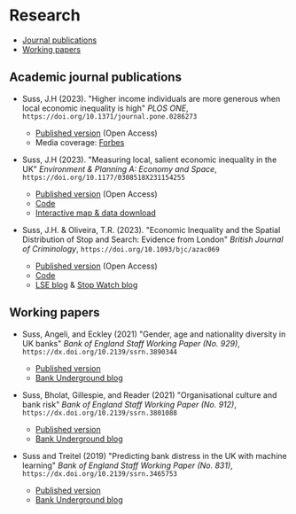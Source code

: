 # Research

* [Journal publications](#journal_papers)
* [Working papers](#working_papers)

## <a id="journal_papers"></a> Academic journal publications

* Suss, J.H (2023).
        "Higher income individuals are more generous when local economic inequality is high"
        *PLOS ONE*, 
        `https://doi.org/10.1371/journal.pone.0286273`

    * [Published version](https://journals.plos.org/plosone/article?id=10.1371/journal.pone.0286273) (Open Access)
    * Media coverage: [Forbes](https://www.forbes.com/sites/ariannajohnson/2023/06/14/rich-people-donate-more-when-they-actually-see-poor-people-study-suggests/)

* Suss, J.H (2023).
        "Measuring local, salient economic inequality in the UK"
        *Environment & Planning A: Economy and Space*, 
        `https://doi.org/10.1177/0308518X231154255`

    * [Published version](https://journals.sagepub.com/doi/10.1177/0308518X231154255) (Open Access)
    * [Code](https://github.com/jhsuss/uk-local-inequality)
    * [Interactive map & data download](https://jhsuss.shinyapps.io/uk-local-inequality/)
    
* Suss, J.H. & Oliveira, T.R. (2023).
        "Economic Inequality and the Spatial Distribution of Stop and Search: Evidence from London"
        *British Journal of Criminology*, 
        `https://doi.org/10.1093/bjc/azac069`

    * [Published version](https://academic.oup.com/bjc/advance-article/doi/10.1093/bjc/azac069/6674351) (Open Access)
    * [Code](https://github.com/jhsuss/stop-search)
    * [LSE blog](https://blogs.lse.ac.uk/politicsandpolicy/does-economic-inequality-fuel-stop-and-search-by-the-police-evidence-from-london-suggests-the-answer-is-yes/) & [Stop Watch blog](https://www.stop-watch.org/news-opinion/does-economic-inequality-fuel-stop-and-search-by-the-police-evidence-from-london-suggests-the-answer-is-yes/)

## <a id="working_papers"></a> Working papers

* Suss, Angeli, and Eckley (2021) 
        "Gender, age and nationality diversity in UK banks"
        *Bank of England Staff Working Paper (No. 929)*, 
        `https://dx.doi.org/10.2139/ssrn.3890344`

    * [Published version](https://www.bankofengland.co.uk/working-paper/2021/gender-age-and-nationality-diversity-in-uk-banks) 
    * [Bank Underground blog](https://bankunderground.co.uk/2022/02/24/diversity-in-uk-banks-the-long-journey-continues/)

* Suss, Bholat, Gillespie, and Reader (2021) 
        "Organisational culture and bank risk"
        *Bank of England Staff Working Paper (No. 912)*, 
        `https://dx.doi.org/10.2139/ssrn.3801088`

    * [Published version](https://www.bankofengland.co.uk/working-paper/2021/organisational-culture-and-bank-risk) 
    * [Bank Underground blog](https://bankunderground.co.uk/2021/05/19/quantifying-culture-and-its-implications-for-bank-riskiness/)

* Suss and Treitel (2019) 
        "Predicting bank distress in the UK with machine learning"
        *Bank of England Staff Working Paper (No. 831)*, 
        `https://dx.doi.org/10.2139/ssrn.3465753`

    * [Published version](https://www.bankofengland.co.uk/-/media/boe/files/working-paper/2019/predicting-bank-distress-in-the-uk-with-machine-learning.pdf) 
    * [Bank Underground blog](https://bankunderground.co.uk/2020/02/28/how-to-see-it-coming-predicting-bank-distress-with-machine-learning/)
